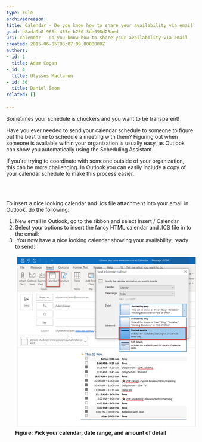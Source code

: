 ```yaml
---
type: rule
archivedreason: 
title: Calendar - Do you know how to share your availability via email?
guid: e8ada9b8-968c-455e-b250-3de098d28aed
uri: calendar---do-you-know-how-to-share-your-availability-via-email
created: 2015-06-05T08:07:09.0000000Z
authors:
- id: 1
  title: Adam Cogan
- id: 4
  title: Ulysses Maclaren
- id: 36
  title: Daniel Šmon
related: []

---
```



<p>​Sometimes your schedule is chockers and you want to be transparent!<br></p><p>​​Have you ever needed to send your calendar schedule to someone to figure out the best time to schedule a meeting with them? Figuring out when someone is available within your organization is usually ​easy, as Outlook can show you automatically using the Scheduling Assistant. <br></p><p>If you're trying to coordinate with someone outside of your organization, this can be mo​re challenging. In Outlook you can easily include a copy of your calendar schedule to make this process easier.<br></p>
<br><excerpt class='endintro'></excerpt><br>
<p>To insert a nice looking calendar and .ics file attachment into your email in Outlook, do the following:</p><ol><li>New email in Outlook, go to the ribbon and select Insert / Calendar<br></li><li>​Select your options to insert the fancy HTML calendar and .ICS file in to the email:</li><li> You now have a nice looking calendar showing your availability, ready to send:<br><dl class="ssw15-rteElement-ImageArea"><img src="share-availability.jpg" alt="share-availability.jpg" style="margin:5px;width:808px;" /><strong>Figure: Pick​​ your cale​ndar, date range, and amount of detail</strong><br></dl><br></li></ol>
​<br>



